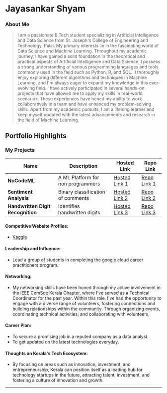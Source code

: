 # Jayasankar Shyam

### About Me

> I am a passionate B.Tech student specializing in Artificial Intelligence and Data Science from St. Joseph's College of Engineering and Technology, Palai. My primary interests lie in the fascinating world of Data Science and Machine Learning. Throughout my academic journey, I have gained a solid foundation in the theoretical and practical aspects of Artificial Intelligence and Data Science. I possess a strong understanding of various programming languages and tools commonly used in the field such as Python, R, and SQL. 
I thoroughly enjoy exploring different algorithms and techniques in Machine Learning, and I'm always eager to expand my knowledge in this ever-evolving field. I have actively participated in several hands-on projects that have allowed me to apply my skills in real-world scenarios. These experiences have honed my ability to work collaboratively in a team and have enhanced my problem-solving skills. Apart from my academic pursuits, I am a lifelong learner and keep myself updated with the latest advancements and research in the field of Machine Learning.


## Portfolio Highlights

### My Projects

| Name                | Description                                                               | Hosted Link                              | Repo Link                                                      |
|---------------------|---------------------------------------------------------------------------|------------------------------------------|----------------------------------------------------------------|
| **NoCodeML**  | A ML Platform for non programmers                                            | [Hosted Link 1](#)    | [Repo Link 1](https://github.com/jayasankar-shyam/noCodeML)             |
| **Sentiment Analysis**  | Binary classification of comments                                              | [Hosted Link 2](https://comment-moderation.netlify.app)    | [Repo Link 2](https://github.com/jayasankar-shyam/Sentiment-Analysis)             |
| **Handwritten Digit Recognition**  | Identifies handwritten digits                                             | [Hosted Link 3](https://jayasankar-shyam.github.io/number-predictor/)    | [Repo Link 3](https://github.com/jayasankar-shyam/number-predictor)  


#### Competitive Website Profiles:

- [Kaggle](https://www.kaggle.com/jsankarshyam) 

#### Leadership and Influence:

- Lead a group of students in completing the google cloud career practitioners program.


#### Networking:

- My networking skills have been honed through my active involvement in the IEEE ComSoc Kerala Chapter, where I've served as a Technical Coordinator for the past year. Within this role, I've had the opportunity to engage with a diverse range of volunteers, fostering connections and building relationships within the community. Through organizing events, coordinating technical activities, and collaborating with volunteers, 

#### Career Plan:

- To secure a promising job in a reputed company as a data analyst.
- To get updated on the latest technologies everyday.

#### Thoughts on Kerala's Tech Ecosystem:

- By focusing on areas such as innovation, investment, and entrepreneurship, Kerala can position itself as a leading hub for technology startups in the future, attracting talent, investment, and fostering a culture of innovation and growth.

---

